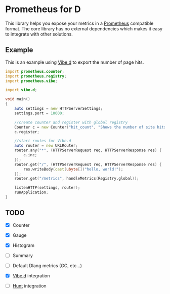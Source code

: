 Prometheus for D
================

This library helps you expose your metrics in a [Prometheus][prometheus] compatible format.  The core library has no external dependencies which makes it easy to integrate with other solutions.

Example
-------

This is an example using [Vibe.d][vibe] to export the number of page hits.

```d
import prometheus.counter;
import prometheus.registry;
import prometheus.vibe;

import vibe.d;

void main()
{
    auto settings = new HTTPServerSettings;
    settings.port = 10000;

    //create counter and register with global registry
    Counter c = new Counter("hit_count", "Shows the number of site hits", null);
    c.register;

    //start routes for Vibe.d
    auto router = new URLRouter;
    router.any("*", (HTTPServerRequest req, HTTPServerResponse res) {
        c.inc;
    });
    router.get("/", (HTTPServerRequest req, HTTPServerResponse res) {
        res.writeBody(cast(ubyte[])"hello, world!");
    });
    router.get("/metrics", handleMetrics(Registry.global));

    listenHTTP(settings, router);
    runApplication;
}
```

TODO
---------

- [x] Counter
- [x] Gauge
- [x] Histogram
- [ ] Summary
- [ ] Default Dlang metrics (GC, etc...)
- [x] [Vibe.d][vibe] integration
- [ ] [Hunt][hunt] integration


[prometheus]: https://prometheus.io/
[vibe]: https://github.com/vibe-d/vibe.d
[hunt]: https://github.com/huntlabs/hunt
